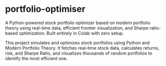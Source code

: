 # portfolio-optimiser
A Python-powered stock portfolio optimizer based on modern portfolio theory using real-time data, efficient frontier visualization, and Sharpe ratio-based optimization. Built entirely in Colab with zero setup.

This project simulates and optimizes stock portfolios using Python and Modern Portfolio Theory. It fetches real-time stock data, calculates returns, risk, and Sharpe Ratio, and visualizes thousands of random portfolios to identify the most efficient one. 
